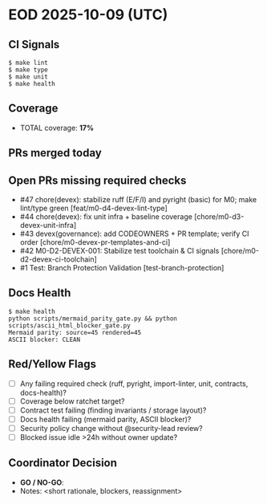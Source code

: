 # EOD 2025-10-09 (UTC)

## CI Signals
```console
$ make lint
$ make type
$ make unit
$ make health
```

## Coverage
- TOTAL coverage: **17%**

## PRs merged today

## Open PRs missing required checks
- #47 chore(devex): stabilize ruff (E/F/I) and pyright (basic) for M0; make lint/type green [feat/m0-d4-devex-lint-type]
- #44 chore(devex): fix unit infra + baseline coverage [chore/m0-d3-devex-unit-infra]
- #43 devex(governance): add CODEOWNERS + PR template; verify CI order [chore/m0-devex-pr-templates-and-ci]
- #42 M0-D2-DEVEX-001: Stabilize test toolchain & CI signals [chore/m0-d2-devex-ci-toolchain]
- #1 Test: Branch Protection Validation [test-branch-protection]

## Docs Health
```console
$ make health
python scripts/mermaid_parity_gate.py && python scripts/ascii_html_blocker_gate.py
Mermaid parity: source=45 rendered=45
ASCII blocker: CLEAN
```

## Red/Yellow Flags
- [ ] Any failing required check (ruff, pyright, import-linter, unit, contracts, docs-health)?
- [ ] Coverage below ratchet target?
- [ ] Contract test failing (finding invariants / storage layout)?
- [ ] Docs health failing (mermaid parity, ASCII blocker)?
- [ ] Security policy change without @security-lead review?
- [ ] Blocked issue idle >24h without owner update?

## Coordinator Decision
- **GO / NO-GO**: <pick one>
- Notes: <short rationale, blockers, reassignment>
